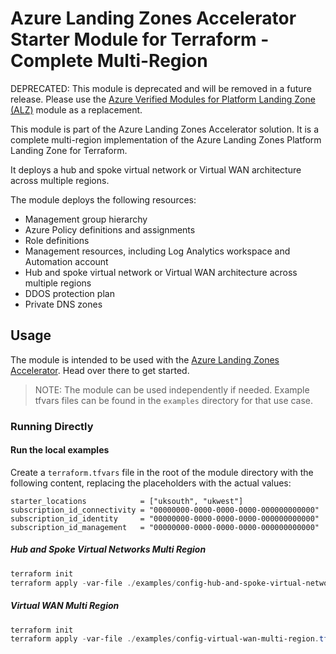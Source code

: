 # Azure Landing Zones Accelerator Starter Module for Terraform - Complete Multi-Region

DEPRECATED: This module is deprecated and will be removed in a future release. Please use the [Azure Verified Modules for Platform Landing Zone (ALZ)](https://aka.ms/alz/acc/starter/avm-plz) module as a replacement.

This module is part of the Azure Landing Zones Accelerator solution. It is a complete multi-region implementation of the Azure Landing Zones Platform Landing Zone for Terraform.

It deploys a hub and spoke virtual network or Virtual WAN architecture across multiple regions.

The module deploys the following resources:

- Management group hierarchy
- Azure Policy definitions and assignments
- Role definitions
- Management resources, including Log Analytics workspace and Automation account
- Hub and spoke virtual network or Virtual WAN architecture across multiple regions
- DDOS protection plan
- Private DNS zones

## Usage

The module is intended to be used with the [Azure Landing Zones Accelerator](https://aka.ms/alz/accelerator/docs). Head over there to get started.

>NOTE: The module can be used independently if needed. Example tfvars files can be found in the `examples` directory for that use case.

### Running Directly

#### Run the local examples

Create a `terraform.tfvars` file in the root of the module directory with the following content, replacing the placeholders with the actual values:

```hcl
starter_locations            = ["uksouth", "ukwest"]
subscription_id_connectivity = "00000000-0000-0000-0000-000000000000"
subscription_id_identity     = "00000000-0000-0000-0000-000000000000"
subscription_id_management   = "00000000-0000-0000-0000-000000000000"
```

##### Hub and Spoke Virtual Networks Multi Region

```powershell
terraform init
terraform apply -var-file ./examples/config-hub-and-spoke-virtual-networks-multi-region.tfvars
```

##### Virtual WAN Multi Region

```powershell
terraform init
terraform apply -var-file ./examples/config-virtual-wan-multi-region.tfvars
```
